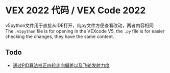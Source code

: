 # VEX 2022 代码 / VEX Code 2022
v5python文件用于直接从IDE打开，纯py文件方便查看改动，两者内容相同
<br>
The `.v5python` file is for opening in the VEXcode V5, the `.py` file is for easier checking the changes, they have the same content.
## Todo
- [通过PID算法校正四轮走向偏差以及飞轮发射力度](https://github.com/zwzheng45/VEX-code/issues/1)  
